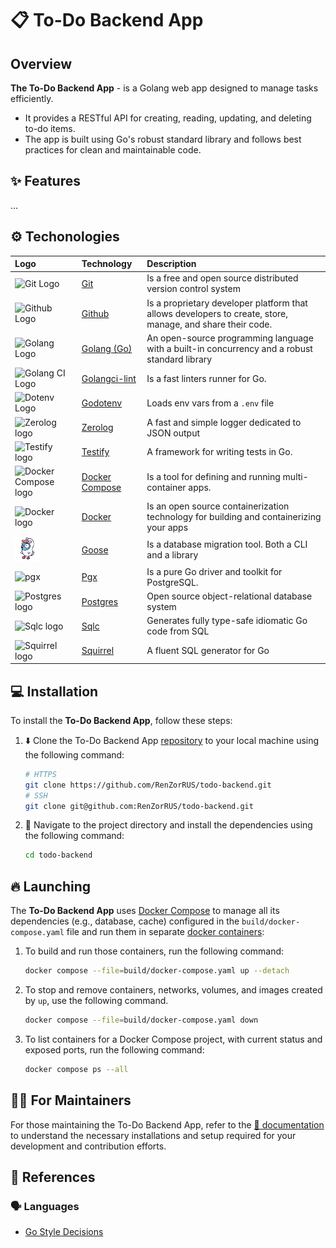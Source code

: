 # 📋 To-Do Backend App

## Overview

**The To-Do Backend App** - is a Golang web app designed to manage tasks efficiently.

- It provides a RESTful API for creating, reading, updating, and deleting to-do items.
- The app is built using Go's robust standard library and follows best practices for clean and maintainable code.

## ✨ Features

...

## ⚙️ Techonologies

| Logo | Technology | Description |
| :-- | :-- | :-- |
| <img src="https://avatars.githubusercontent.com/u/18133?s=280&v=4" alt="Git Logo" width="40"> | [Git](https://git-scm.com) | Is a free and open source distributed version control system |
| <img src="https://upload.wikimedia.org/wikipedia/commons/thumb/c/c2/GitHub_Invertocat_Logo.svg/250px-GitHub_Invertocat_Logo.svg.png" alt="Github Logo" width="40"> | [Github](https://github.com) | Is a proprietary developer platform that allows developers to create, store, manage, and share their code. |
| <img src="https://go.dev/blog/go-brand/Go-Logo/PNG/Go-Logo_Blue.png" alt="Golang Logo" width="40"> | [Golang (Go)](https://go.dev) | An open-source programming language with a built-in concurrency and a robust standard library |
| <img src="https://golangci-lint.run/logo.png" alt="Golang CI Logo" width="40"> | [Golangci-lint](https://golangci-lint.run) | Is a fast linters runner for Go. |
| <img src="https://avatars.githubusercontent.com/u/4092?s=48&v=4" alt="Dotenv Logo" width="40"> | [Godotenv](https://github.com/joho/godotenv) | Loads env vars from a `.env` file |
| <img src="https://avatars.githubusercontent.com/u/68232?s=48&v=4" alt="Zerolog logo" width="40"> | [Zerolog](https://github.com/rs/zerolog) | A fast and simple logger dedicated to JSON output |
| <img src="https://avatars.githubusercontent.com/u/1841476?s=48&v=4" alt="Testify logo" width="40"> | [Testify](https://github.com/stretchr/testify) | A framework for writing tests in Go. |
| <img src="https://miro.medium.com/v2/resize:fit:700/1*s8I4jBW2KKP687LqWh3OtQ.png" alt="Docker Compose logo" width="40"> | [Docker Compose](https://docs.docker.com/compose/) | Is a tool for defining and running multi-container apps. |
| <img src="https://img.icons8.com/fluent/512/docker.png" alt="Docker logo" width="40"> | [Docker](https://docs.docker.com/engine/) | Is an open source containerization technology for building and containerizing your apps |
| <img src="https://github.com/pressly/goose/raw/main/assets/goose_logo.png" alt="Goose logo" width="40"> | [Goose](https://pkg.go.dev/github.com/pressly/goose/v3#section-readme) | Is a database migration tool. Both a CLI and a library |
| <img src="https://avatars.githubusercontent.com/u/94130?s=48&v=4" alt="pgx" width="40"> | [Pgx](https://github.com/jackc/pgx#pgx---postgresql-driver-and-toolkit) | Is a pure Go driver and toolkit for PostgreSQL. |
| <img src="https://static-00.iconduck.com/assets.00/postgresql-icon-1987x2048-v2fkmdaw.png" alt="Postgres logo" width="40"> | [Postgres](https://www.postgresql.org) | Open source object-relational database system |
| <img src="https://docs.sqlc.dev/en/stable/_static/logo.png" alt="Sqlc logo" width="40"> | [Sqlc](https://docs.sqlc.dev/en/stable/index.html) | Generates fully type-safe idiomatic Go code from SQL |
| <img src="https://avatars.githubusercontent.com/u/689082?s=48&v=4" alt="Squirrel logo" width="40"> | [Squirrel](https://pkg.go.dev/github.com/Masterminds/squirrel#section-readme) | A fluent SQL generator for Go |

## 💻 Installation

To install the **To-Do Backend App**, follow these steps:

1. ⬇️ Clone the To-Do Backend App [repository](https://github.com/RenZorRUS/todo-backend) to your local machine using the following command:

    ```bash
    # HTTPS
    git clone https://github.com/RenZorRUS/todo-backend.git
    # SSH
    git clone git@github.com:RenZorRUS/todo-backend.git
    ```

2. 🧭 Navigate to the project directory and install the dependencies using the following command:

    ```bash
    cd todo-backend
    ```

## 🔥 Launching

The **To-Do Backend App** uses [Docker Compose](https://docs.docker.com/reference/cli/docker/compose/) to manage all its dependencies (e.g., database, cache) configured in the `build/docker-compose.yaml` file and run them in separate [docker containers](https://www.docker.com/resources/what-container/):

1. To build and run those containers, run the following command:

    ```bash
    docker compose --file=build/docker-compose.yaml up --detach
    ```

2. To stop and remove containers, networks, volumes, and images created by `up`, use the following command.

    ```bash
    docker compose --file=build/docker-compose.yaml down
    ```

3. To list containers for a Docker Compose project, with current status and exposed ports, run the following command:

    ```bash
    docker compose ps --all
    ```

## 🧑‍💻 For Maintainers

For those maintaining the To-Do Backend App, refer to the [📃 documentation](/docs/for-maintainers.md) to understand the necessary installations and setup required for your development and contribution efforts.

## 🔗 References

### 🗣️ Languages

- [Go Style Decisions](https://google.github.io/styleguide/)
